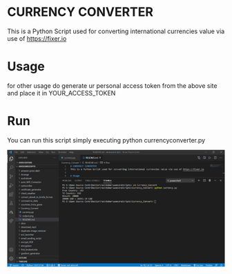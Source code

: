 # CURRENCY CONVERTER
This is a Python Script used for converting international currencies value via use of https://fixer.io

# Usage
for other usage do generate ur personal access token from the above site and place it in YOUR_ACCESS_TOKEN

# Run
You can run this script simply executing python currencyconverter.py 

![Alt text](output1.png?raw=true "Windows Output")
